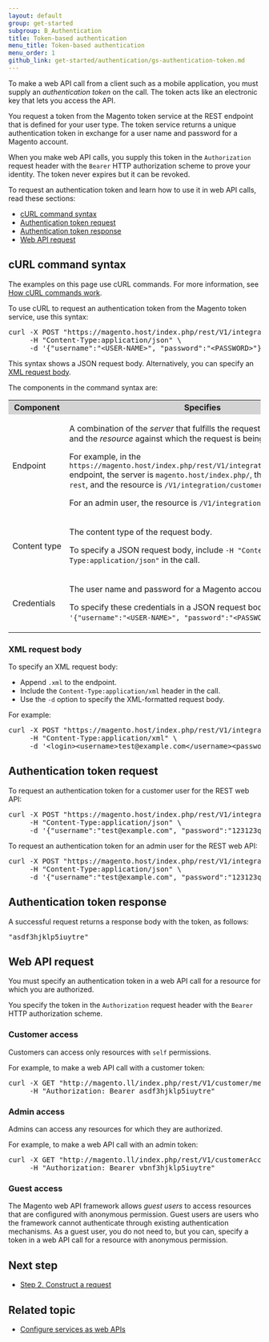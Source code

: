 ```yaml
---
layout: default
group: get-started
subgroup: B_Authentication
title: Token-based authentication
menu_title: Token-based authentication
menu_order: 1
github_link: get-started/authentication/gs-authentication-token.md
---
```


<p>To make a web API call from a client such as a mobile application, you must supply an <i>authentication token</i> on the call. The token acts like an electronic key that lets you access the API.</p>
<p>You request a token from the Magento token service at the REST endpoint that is defined for your user type. The token service returns
   a unique authentication token in exchange for a user name and password for a Magento account.
</p>
<p>When you make web API calls, you supply this token in the <code>Authorization</code> request header with the <code>Bearer</code> HTTP authorization scheme to prove your identity. The token never expires but it can be revoked.</p>
<p>To request an authentication token and learn how to use it in web API calls, read these sections:</p>
<ul>
   <li><a href="#curl-command-syntax">cURL command syntax</a></li>
   <li><a href="#auth-request">Authentication token request</a></li>
   <li><a href="#auth-response">Authentication token response</a></li>
   <li><a href="#web-api-access">Web API request</a></li>
</ul>
<a name="curl-command-syntax"></a>
<h2>cURL command syntax</h2>
<p>The examples on this page use cURL commands. For more information, see
   <a href="{{ site.gdeurl }}get-started/gs-curl.html">How cURL commands work</a>.
</p>
<p>To use cURL to request an authentication token from the Magento token service, use this syntax:</p>
<pre>curl -X POST "https://magento.host/index.php/rest/V1/integration/{customer|admin}/token" \
     -H "Content-Type:application/json" \
     -d '{"username":"&lt;USER-NAME&gt;", "password":"&lt;PASSWORD&gt;"}'</pre>
<p>This syntax shows a JSON request body. Alternatively, you can specify an <a href="#xml-auth-request-syntax">XML request body</a>.</p>
<p>The components in the command syntax are:</p>
<table style="width:100%">
   <tr bgcolor="lightgray">
      <th>Component</th>
      <th>Specifies</th>
   </tr>
   <tr>
      <td>Endpoint</td>
      <td>
         <p>A combination of the <i>server</i> that fulfills the request, the web service, and the <i>resource</i> against which the request is being made.</p>
         <p>For example, in the <code>https://magento.host/index.php/rest/V1/integration/customer/token</code> endpoint, the server is <code>magento.host/index.php/</code>, the web service is <code>rest</code>, and the resource is <code>/V1/integration/customer/token</code>.</p>
         <p>For an admin user, the resource is <code>/V1/integration/admin/token</code>.</p>
      </td>
   </tr>
   <tr>
      <td>Content&nbsp;type</td>
      <td>
         <p>The content type of the request body.</p>
         <p>To specify a JSON request body, include <code>-H&nbsp;"Content-Type:application/json"</code> in the call.</p>
      </td>
   </tr>
   <tr>
      <td>Credentials</td>
      <td>
         <p>The user name and password for a Magento account.</p>
         <p>To specify these credentials in a JSON request body, include <code>-d '{"username":"&lt;USER-NAME&gt;", "password":"&lt;PASSWORD&gt;"}'</code> in the call.</p>
      </td>
   </tr>
</table>
<a name="xml-auth-request-syntax"></a>
<h3>XML request body</h3>
<p>To specify an XML request body:</p>
<ul>
   <li>Append <code>.xml</code> to the endpoint.</li>
   <li>Include the <code>Content-Type:application/xml</code> header in the call.</li>
   <li>Use the <code>-d</code> option to specify the XML-formatted request body.</li>
</ul>
<p>For example:</p>
<pre>curl -X POST "https://magento.host/index.php/rest/V1/integration/customer/token.xml" \
     -H "Content-Type:application/xml" \
     -d '&lt;login>&lt;username>test@example.com&lt;/username>&lt;password>123123q&lt;/password>&lt;/login>'</pre>
<a name="auth-request"></a>
<h2>Authentication token request</h2>
<p>To request an authentication token for a customer user for the REST web API:</p>
<pre>curl -X POST "https://magento.host/index.php/rest/V1/integration/customer/token" \
     -H "Content-Type:application/json" \
     -d '{"username":"test@example.com", "password":"123123q"}'</pre>
<p>To request an authentication token for an admin user for the REST web API:</p>
<pre>curl -X POST "https://magento.host/index.php/rest/V1/integration/admin/token" \
     -H "Content-Type:application/json" \
     -d '{"username":"test@example.com", "password":"123123q"}'</pre>
<a name="auth-response"></a>
<h2>Authentication token response</h2>
<p>A successful request returns a response body with the token, as follows:</p>
<pre>"asdf3hjklp5iuytre"</pre>
<a name="web-api-access"></a>
<h2>Web API request</h2>
<p>You must specify an authentication token in a web API call for a resource for which you are authorized.</p>
<p>You specify the token in the <code>Authorization</code> request header with the <code>Bearer</code> HTTP authorization scheme.</p>
<h3>Customer access</h3>
<p>Customers can access only resources with <code>self</code> permissions.</p>
<p>For example, to make a web API call with a customer token:</p>
<pre>curl -X GET "http://magento.ll/index.php/rest/V1/customer/me" \
     -H "Authorization: Bearer asdf3hjklp5iuytre"</pre>
<h3>Admin access</h3>
<p>Admins can access any resources for which they are authorized.</p>
<p>For example, to make a web API call with an admin token:</p>
<pre>curl -X GET "http://magento.ll/index.php/rest/V1/customerAccounts/2" \
     -H "Authorization: Bearer vbnf3hjklp5iuytre"</pre>
<h3>Guest access</h3>
<p>The Magento web API framework allows <i>guest users</i> to access resources that are configured with anonymous permission. Guest users are users who the framework cannot authenticate through existing authentication
   mechanisms. As a guest user, you do not need to, but you can, specify a token in a web API call for a resource with anonymous permission.
</p>
<h2>Next step</h2>
<ul>
   <li><a href="{{ site.gdeurl }}/get-started/gs-web-api-request.html">Step 2. Construct a request</a></li>
</ul>
<h2>Related topic</h2>
<ul>

   <li><a href="{{ site.githuburl }}extension-dev-guide/service-contracts/service-to-web-service.html">Configure services as web APIs</a></li>
</ul>






